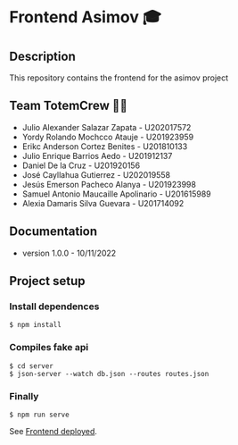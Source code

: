 # Frontend Asimov 🎓

## Description
This repository contains the frontend for the asimov project

## Team TotemCrew 👨‍💻
* Julio Alexander Salazar Zapata - U202017572
* Yordy Rolando Mochcco Atauje - U201923959
* Erikc Anderson Cortez Benites - U201810133
* Julio Enrique Barrios Aedo - U201912137
* Daniel De la Cruz - U201920156
* José Cayllahua Gutierrez - U202019558
* Jesús Emerson Pacheco Alanya - U201923998
* Samuel Antonio Maucaille Apolinario - U201615989
* Alexia Damaris Silva Guevara - U201714092
## Documentation
* version 1.0.0 - 10/11/2022

## Project setup

### Install dependences
```
$ npm install
```

### Compiles fake api
```
$ cd server
$ json-server --watch db.json --routes routes.json
```

### Finally
```
$ npm run serve
```

See [Frontend deployed](https://pry-asimov-cybersoft-21.web.app/).
